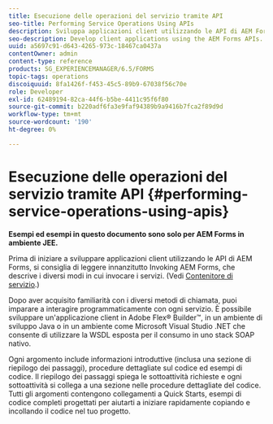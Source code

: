 ```yaml
---
title: Esecuzione delle operazioni del servizio tramite API
seo-title: Performing Service Operations Using APIs
description: Sviluppa applicazioni client utilizzando le API di AEM Forms.
seo-description: Develop client applications using the AEM Forms APIs.
uuid: a5697c91-d643-4265-973c-18467ca0437a
contentOwner: admin
content-type: reference
products: SG_EXPERIENCEMANAGER/6.5/FORMS
topic-tags: operations
discoiquuid: 8fa1426f-f453-45c5-89b9-67038f56c70e
role: Developer
exl-id: 62489194-82ca-44f6-b5be-4411c95f6f80
source-git-commit: b220adf6fa3e9faf94389b9a9416b7fca2f89d9d
workflow-type: tm+mt
source-wordcount: '190'
ht-degree: 0%

---
```


# Esecuzione delle operazioni del servizio tramite API {#performing-service-operations-using-apis}

**Esempi ed esempi in questo documento sono solo per AEM Forms in ambiente JEE.**

Prima di iniziare a sviluppare applicazioni client utilizzando le API di AEM Forms, si consiglia di leggere innanzitutto Invoking AEM Forms, che descrive i diversi modi in cui invocare i servizi. (Vedi [Contenitore di servizio](/help/forms/developing/service-container.md#service-container).)

Dopo aver acquisito familiarità con i diversi metodi di chiamata, puoi imparare a interagire programmaticamente con ogni servizio. È possibile sviluppare un&#39;applicazione client in Adobe Flex® Builder™, in un ambiente di sviluppo Java o in un ambiente come Microsoft Visual Studio .NET che consente di utilizzare la WSDL esposta per il consumo in uno stack SOAP nativo.

Ogni argomento include informazioni introduttive (inclusa una sezione di riepilogo dei passaggi), procedure dettagliate sul codice ed esempi di codice. Il riepilogo dei passaggi spiega le sottoattività richieste e ogni sottoattività si collega a una sezione nelle procedure dettagliate del codice. Tutti gli argomenti contengono collegamenti a Quick Starts, esempi di codice completi progettati per aiutarti a iniziare rapidamente copiando e incollando il codice nel tuo progetto.
